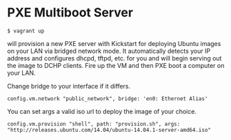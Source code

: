 PXE Multiboot Server
====================

```
$ vagrant up
```

will provision a new PXE server with Kickstart for deploying Ubuntu images on your LAN via bridged network mode.
It automatically detects your IP address and configures dhcpd, tftpd, etc. for you and will begin serving out the image to DCHP clients.
Fire up the VM and then PXE boot a computer on your LAN.

Change bridge to your interface if it differs.
```
config.vm.network "public_network", bridge: 'en0: Ethernet Alias'
```

You can set args a valid iso url to deploy the image of your choice.
```
config.vm.provision "shell", path: "provision.sh", args: "http://releases.ubuntu.com/14.04/ubuntu-14.04.1-server-amd64.iso"
```
